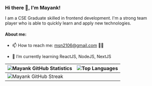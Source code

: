 <!-- **m-s-n/m-s-n** is a ✨ _special_ ✨ repository because its `README.md` (this file) appears on your GitHub profile. -->

### Hi there 👋, I'm Mayank!

I am a CSE Graduate skilled in frontend development. I'm a strong team player who is able to quickly learn and apply new technologies.



#### About me:
<!-- - 🔭 I’m currently working on Azure API Management. -->
<!-- - 👯 I’m looking to collaborate on Android, JavaScript and Python Projects. -->
<!-- - 💬 Ask me about animes and video games.😎 -->
- 📫 How to reach me: msn2106@gmail.com 🐱‍🏍

<!-- - 😄 Pronouns: ... -->
<!-- - ⚡ Fun fact: ... -->
- 🌱 I’m currently learning ReactJS, NodeJS, NextJS
<!-- - 🤔 I’m looking for help with ... -->

| ![Mayank GitHub Statistics](https://github-readme-stats.vercel.app/api?username=msn2106&show_icons=true) | ![Top Languages](https://github-readme-stats.vercel.app/api/top-langs/?username=msn2106) |
| --- | --- |
| ![Mayank GitHub Streak](https://github-readme-streak-stats.herokuapp.com/?user=msn2106)

<!-- ![Jokes Card](https://readme-jokes.vercel.app/api) | -->
